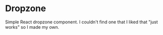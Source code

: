 # Dropzone
Simple React dropzone component. I couldn't find one that I liked that "just works" so I made my own.
